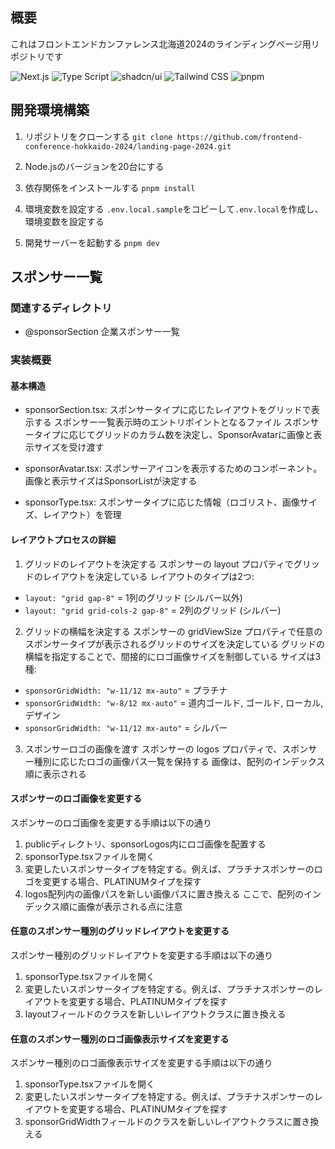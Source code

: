 ## 概要
これはフロントエンドカンファレンス北海道2024のラインディングページ用リポジトリです

![Next.js](https://img.shields.io/badge/-Next.js-000000.svg?logo=next.js&style=plastic)
![Type Script](https://img.shields.io/badge/-Type_Script-000000.svg?logo=typescript&style=plastic)
![shadcn/ui](https://img.shields.io/badge/-shadcn/ui-000000.svg?logo=shadcnui&style=plastic)
![Tailwind CSS](https://img.shields.io/badge/-Tailwind_CSS-000000.svg?logo=tailwindcss&style=plastic)
![pnpm](https://img.shields.io/badge/-pnpm-000000.svg?logo=pnpm&style=plastic)

## 開発環境構築
1. リポジトリをクローンする
`git clone https://github.com/frontend-conference-hokkaido-2024/landing-page-2024.git`

2. Node.jsのバージョンを20台にする

3. 依存関係をインストールする
`pnpm install`

4. 環境変数を設定する
`.env.local.sample`をコピーして`.env.local`を作成し、環境変数を設定する

5. 開発サーバーを起動する
`pnpm dev`


## スポンサー一覧
### 関連するディレクトリ
- @sponsorSection 企業スポンサー一覧

### 実装概要
#### 基本構造
- sponsorSection.tsx: 
スポンサータイプに応じたレイアウトをグリッドで表示する
スポンサー一覧表示時のエントリポイントとなるファイル
スポンサータイプに応じてグリッドのカラム数を決定し、SponsorAvatarに画像と表示サイズを受け渡す

- sponsorAvatar.tsx: 
スポンサーアイコンを表示するためのコンポーネント。画像と表示サイズはSponsorListが決定する

- sponsorType.tsx: 
スポンサータイプに応じた情報（ロゴリスト、画像サイズ、レイアウト）を管理

#### レイアウトプロセスの詳細
1. グリッドのレイアウトを決定する
スポンサーの layout プロパティでグリッドのレイアウトを決定している
レイアウトのタイプは2つ:
- `layout: "grid gap-8"` = 1列のグリッド (シルバー以外)
- `layout: "grid grid-cols-2 gap-8"` = 2列のグリッド (シルバー)

2. グリッドの横幅を決定する
スポンサーの gridViewSize プロパティで任意のスポンサータイプが表示されるグリッドのサイズを決定している
グリッドの横幅を指定することで、間接的にロゴ画像サイズを制御している
サイズは3種:
- `sponsorGridWidth: "w-11/12 mx-auto"` = プラチナ
- `sponsorGridWidth: "w-8/12 mx-auto"` = 道内ゴールド, ゴールド, ローカル, デザイン
- `sponsorGridWidth: "w-11/12 mx-auto"` = シルバー

3. スポンサーロゴの画像を渡す
スポンサーの logos プロパティで、スポンサー種別に応じたロゴの画像パス一覧を保持する
画像は、配列のインデックス順に表示される


#### スポンサーのロゴ画像を変更する
スポンサーのロゴ画像を変更する手順は以下の通り
1. publicディレクトリ、sponsorLogos内にロゴ画像を配置する
2. sponsorType.tsxファイルを開く
3. 変更したいスポンサータイプを特定する。例えば、プラチナスポンサーのロゴを変更する場合、PLATINUMタイプを探す
4. logos配列内の画像パスを新しい画像パスに置き換える
ここで、配列のインデックス順に画像が表示される点に注意

#### 任意のスポンサー種別のグリッドレイアウトを変更する
スポンサー種別のグリッドレイアウトを変更する手順は以下の通り
1. sponsorType.tsxファイルを開く
2. 変更したいスポンサータイプを特定する。例えば、プラチナスポンサーのレイアウトを変更する場合、PLATINUMタイプを探す
3. layoutフィールドのクラスを新しいレイアウトクラスに置き換える

#### 任意のスポンサー種別のロゴ画像表示サイズを変更する
スポンサー種別のロゴ画像表示サイズを変更する手順は以下の通り
1. sponsorType.tsxファイルを開く
2. 変更したいスポンサータイプを特定する。例えば、プラチナスポンサーのレイアウトを変更する場合、PLATINUMタイプを探す
3. sponsorGridWidthフィールドのクラスを新しいレイアウトクラスに置き換える
